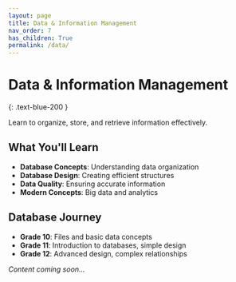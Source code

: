 ```yaml
---
layout: page
title: Data & Information Management
nav_order: 7
has_children: True
permalink: /data/
---
```


# Data & Information Management
{: .text-blue-200 }

Learn to organize, store, and retrieve information effectively.

## What You'll Learn
- **Database Concepts**: Understanding data organization
- **Database Design**: Creating efficient structures
- **Data Quality**: Ensuring accurate information
- **Modern Concepts**: Big data and analytics

## Database Journey
- **Grade 10**: Files and basic data concepts
- **Grade 11**: Introduction to databases, simple design
- **Grade 12**: Advanced design, complex relationships

*Content coming soon...*
